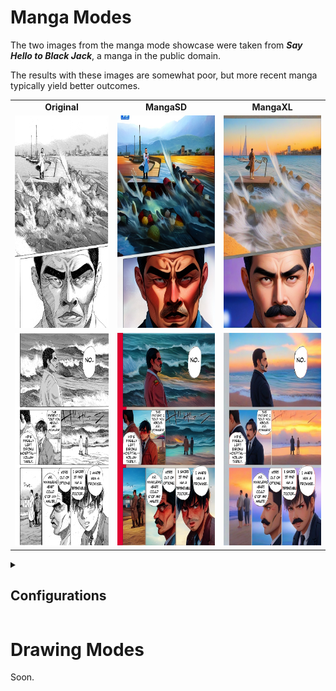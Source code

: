 # Manga Modes
The two images from the manga mode showcase were taken from ***Say Hello to Black Jack***, a manga in the public domain.

The results with these images are somewhat poor, but more recent manga typically yield better outcomes.
<table class="center">
    <tr style="font-weight: bolder;text-align:center;">
        <td>Original</td>
        <td>MangaSD</td>
        <td>MangaXL</td>
    </tr>
  <tr>
    <td>
        <img src="media\MangaMode\input\0.jpg" width="250" height="340">
    </td>
    <td>
        <img src="media\MangaMode\sd\0.jpg" width="250" height="340">
    </td>
    <td>
        <img src="media\MangaMode\xl\0.jpg" width="250" height="340">
    </td>
  </tr>


  <tr>
    <td>
        <img src="media\MangaMode\input\1.jpg" width="250" height="340">
    </td>
    <td>
        <img src="media\MangaMode\sd\1.jpg" width="250" height="340">
    </td>
    <td>
        <img src="media\MangaMode\xl\1.jpg" width="250" height="340">
    </td>
  </tr> 
  
</table>

<details>
<summary><h2>Configurations</h2></summary>

### MangaSD
* **Model**: [AOM3](https://huggingface.co/WarriorMama777/OrangeMixs/blob/main/Models/AbyssOrangeMix3/AOM3_orangemixs.safetensors)
* **VAE**: [stabilityai mse-840000-ema](https://huggingface.co/stabilityai/sd-vae-ft-mse-original/blob/main/vae-ft-mse-840000-ema-pruned.safetensors)
* **Clip Skip**: `2`

**ControlNet Configuration**

* **UNIT 1** : [control_v11p_sd15s2_lineart_anime](https://huggingface.co/lllyasviel/ControlNet-v1-1/blob/main/control_v11p_sd15s2_lineart_anime.pth) ([YAML](https://huggingface.co/lllyasviel/ControlNet-v1-1/blob/main/control_v11p_sd15s2_lineart_anime.yaml))
* **UNIT 2** : [control_v11p_sd15_softedge](https://huggingface.co/lllyasviel/ControlNet-v1-1/blob/main/control_v11p_sd15_softedge.pth) ([YAML](https://huggingface.co/lllyasviel/ControlNet-v1-1/blob/main/control_v11p_sd15_softedge.yaml))

**Inference Configuration**

- [ ] Enable controlnet lowvram
- [ ] Keep original picture size
- [x] Use interrogation
- [ ] Include metadata
- [x] Use YoloV8 segmentation
* **YoloV8 ONNX Model** : [manga_model](https://huggingface.co/kitsumed/yolov8m_seg-speech-bubble/blob/main/model_dynamic.onnx)
* **Seed** : `100`
* **Sampler** : Euler
* **Steps** : `12`

### MangaXL
* **Model**: [AbyssOrange XL Else](https://civitai.com/models/356201/abyssorange-xl-else)
* **VAE**: None
* **Clip Skip**: `2`

**ControlNet Configuration**

* **UNIT 1** : [MistoLine_rank256](https://huggingface.co/TheMistoAI/MistoLine/blob/main/mistoLine_rank256.safetensors)
* **UNIT 2** : [MistoLine_rank256](https://huggingface.co/TheMistoAI/MistoLine/blob/main/mistoLine_rank256.safetensors)

**Inference Configuration**

- [ ] Enable controlnet lowvram
- [ ] Keep original picture size
- [x] Use interrogation
- [ ] Include metadata
- [x] Use YoloV8 segmentation
* **YoloV8 ONNX Model** : [manga_model](https://huggingface.co/kitsumed/yolov8m_seg-speech-bubble/blob/main/model_dynamic.onnx)
* **Seed** : `100`
* **Sampler** : **Euler**
* **Steps** : `12`
</details>

# Drawing Modes
Soon.
